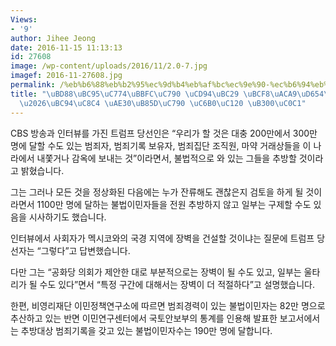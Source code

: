 ```yaml
---
Views:
- '9'
author: Jihee Jeong
date: 2016-11-15 11:13:13
id: 27608
image: /wp-content/uploads/2016/11/2.0-7.jpg
imagef: 2016-11-27608.jpg
permalink: /%eb%b6%88%eb%b2%95%ec%9d%b4%eb%af%bc%ec%9e%90-%ec%b6%94%eb%b0%a9-%eb%b3%b8%ea%b2%a9%ed%99%94%eb%90%98%eb%82%98%eb%b2%94%ec%a3%84-%ea%b8%b0%eb%a1%9d%ec%9e%90-%ec%9a%b0%ec%84%a0-%eb%8c%80/
title: "\uBD88\uBC95\uC774\uBBFC\uC790 \uCD94\uBC29 \uBCF8\uACA9\uD654\uB418\uB098\
  \u2026\uBC94\uC8C4 \uAE30\uB85D\uC790 \uC6B0\uC120 \uB300\uC0C1"
---
```


CBS 방송과 인터뷰를 가진 트럼프 당선인은 “우리가 할 것은 대충 200만에서 300만 명에 달할 수도 있는 범죄자, 범죄기록 보유자, 범죄집단 조직원, 마약 거래상들을 이 나라에서 내쫓거나 감옥에 보내는 것”이라면서, 불법적으로 와 있는 그들을 추방할 것이라고 밝혔습니다.

그는 그러나 모든 것을 정상화된 다음에는 누가 잔류해도 괜찮은지 검토을 하게 될 것이라면서 1100만 명에 달하는 불법이민자들을 전원 추방하지 않고 일부는 구제할 수도 있음을 시사하기도 했습니다.

인터뷰에서 사회자가 멕시코와의 국경 지역에 장벽을 건설할 것이냐는 질문에 트럼프 당선자는 “그렇다”고 답변했습니다.

다만 그는 “공화당 의회가 제안한 대로 부분적으로는 장벽이 될 수도 있고, 일부는 울타리가 될 수도 있다”면서 “특정 구간에 대해서는 장벽이 더 적절하다”고 설명했습니다.

한편, 비영리재단 이민정책연구소에 따르면 범죄경력이 있는 불법이민자는 82만 명으로 추산하고 있는 반면 이민연구센터에서 국토안보부의 통계를 인용해 발표한 보고서에서는 추방대상 범죄기록을 갖고 있는 불법이민자수는 190만 명에 달합니다.